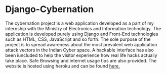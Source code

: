 # Django-Cybernation
The cybernation project is a web application developed as a part of my internship with the Ministry of Electronics and Information technology. The application is developed purely using Django and Front-End technologies such as HTML, CSS, JavaScript and so forth. The sole purpose of the project is to spread awareness about the most prevalent web application attack vectors in the Indian Cyber space. A hackable interface has also been iuncluded to help the visitor experience how real life hacks actually take place. Safe Browsing and internet usage tips are also provided. The website is hosted using heroku and can be found <a href="https://cybernation.herokuapp.com">here.</a>
